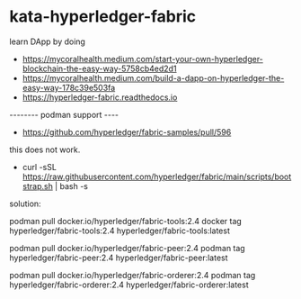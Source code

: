 # kata-hyperledger-fabric
learn DApp by doing

- https://mycoralhealth.medium.com/start-your-own-hyperledger-blockchain-the-easy-way-5758cb4ed2d1
- https://mycoralhealth.medium.com/build-a-dapp-on-hyperledger-the-easy-way-178c39e503fa
- https://hyperledger-fabric.readthedocs.io


-------- podman support ----

- https://github.com/hyperledger/fabric-samples/pull/596

this does not work. 
- curl -sSL https://raw.githubusercontent.com/hyperledger/fabric/main/scripts/bootstrap.sh | bash -s 

solution:

podman pull docker.io/hyperledger/fabric-tools:2.4
docker tag hyperledger/fabric-tools:2.4 hyperledger/fabric-tools:latest

podman pull docker.io/hyperledger/fabric-peer:2.4
podman tag hyperledger/fabric-peer:2.4 hyperledger/fabric-peer:latest

podman pull docker.io/hyperledger/fabric-orderer:2.4
podman tag hyperledger/fabric-orderer:2.4 hyperledger/fabric-orderer:latest


